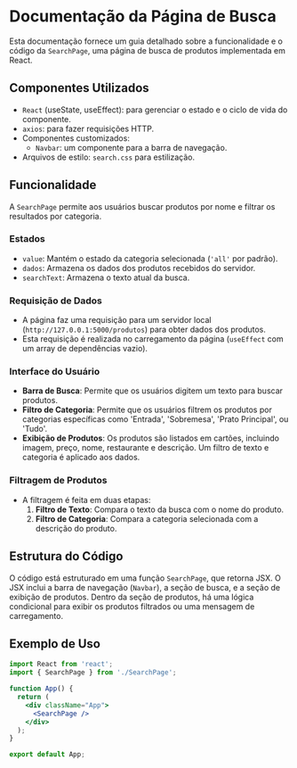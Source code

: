 # Documentação da Página de Busca

Esta documentação fornece um guia detalhado sobre a funcionalidade e o código da `SearchPage`, uma página de busca de produtos implementada em React.

## Componentes Utilizados

- `React` (useState, useEffect): para gerenciar o estado e o ciclo de vida do componente.
- `axios`: para fazer requisições HTTP.
- Componentes customizados:
  - `Navbar`: um componente para a barra de navegação.
- Arquivos de estilo: `search.css` para estilização.

## Funcionalidade

A `SearchPage` permite aos usuários buscar produtos por nome e filtrar os resultados por categoria.

### Estados

- `value`: Mantém o estado da categoria selecionada (`'all'` por padrão).
- `dados`: Armazena os dados dos produtos recebidos do servidor.
- `searchText`: Armazena o texto atual da busca.

### Requisição de Dados

- A página faz uma requisição para um servidor local (`http://127.0.0.1:5000/produtos`) para obter dados dos produtos.
- Esta requisição é realizada no carregamento da página (`useEffect` com um array de dependências vazio).

### Interface do Usuário

- **Barra de Busca**: Permite que os usuários digitem um texto para buscar produtos.
- **Filtro de Categoria**: Permite que os usuários filtrem os produtos por categorias específicas como 'Entrada', 'Sobremesa', 'Prato Principal', ou 'Tudo'.
- **Exibição de Produtos**: Os produtos são listados em cartões, incluindo imagem, preço, nome, restaurante e descrição. Um filtro de texto e categoria é aplicado aos dados.

### Filtragem de Produtos

- A filtragem é feita em duas etapas:
  1. **Filtro de Texto**: Compara o texto da busca com o nome do produto.
  2. **Filtro de Categoria**: Compara a categoria selecionada com a descrição do produto.

## Estrutura do Código

O código está estruturado em uma função `SearchPage`, que retorna JSX. O JSX inclui a barra de navegação (`Navbar`), a seção de busca, e a seção de exibição de produtos. Dentro da seção de produtos, há uma lógica condicional para exibir os produtos filtrados ou uma mensagem de carregamento.

## Exemplo de Uso

```jsx
import React from 'react';
import { SearchPage } from './SearchPage';

function App() {
  return (
    <div className="App">
      <SearchPage />
    </div>
  );
}

export default App;
```
